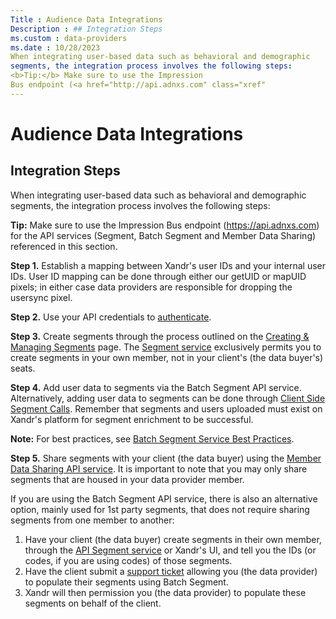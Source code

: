 ```yaml
---
Title : Audience Data Integrations
Description : ## Integration Steps
ms.custom : data-providers
ms.date : 10/28/2023
When integrating user-based data such as behavioral and demographic
segments, the integration process involves the following steps:
<b>Tip:</b> Make sure to use the Impression
Bus endpoint (<a href="http://api.adnxs.com" class="xref"
---
```



# Audience Data Integrations





## Integration Steps

When integrating user-based data such as behavioral and demographic
segments, the integration process involves the following steps:



<b>Tip:</b> Make sure to use the Impression
Bus endpoint (<a href="http://api.adnxs.com" class="xref"
target="_blank">https://api.adnxs.com</a>) for
the API services (Segment, Batch Segment and Member Data Sharing)
referenced in this section.



**Step 1.** Establish a mapping between Xandr's
user IDs and your internal user IDs. User ID mapping can be done through
either our getUID or mapUID pixels; in either case data providers are
responsible for dropping the usersync pixel.

**Step 2.** Use your API credentials to <a
href="xandr-api/authentication-service.md"
class="xref" target="_blank">authenticate</a>.

**Step 3.** Create segments through the process outlined on the <a
href="creating-and-managing-segments.md"
class="xref" target="_blank">Creating &amp; Managing Segments</a> page.
The <a
href="xandr-api/segment-service.md"
class="xref" target="_blank">Segment service</a> exclusively permits you
to create segments in your own member, not in your client's (the data
buyer's) seats.

**Step 4.** Add user data to segments via the Batch Segment API service.
Alternatively, adding user data to segments can be done through
<a href="client-side-segment-calls.md" class="xref">Client Side
Segment Calls</a>. Remember that segments and users uploaded must exist
on Xandr's platform for segment enrichment to be
successful. 



<b>Note:</b> For best practices, see <a
href="xandr-api/batch-segment-service-best-practices.md"
class="xref" target="_blank">Batch Segment Service Best Practices</a>.



**Step 5.** Share segments with your client (the data buyer) using the
<a href="member-data-sharing-service.md" class="xref">Member Data
Sharing API service</a>. It is important to note that you may only share
segments that are housed in your data provider member.

If you are using the Batch Segment API service, there is also an
alternative option, mainly used for 1st party segments, that does not
require sharing segments from one member to another:

1.  Have your client (the data buyer) create segments in their own
    member, through the <a
    href="xandr-api/segment-service.md"
    class="xref" target="_blank">API Segment service</a> or
    Xandr's UI, and tell you the IDs (or codes,
    if you are using codes) of those segments.
2.  Have the client submit a
    <a href="https://help.xandr.com" class="xref" target="_blank">support
    ticket</a> allowing you (the data provider) to populate their
    segments using Batch Segment.
3.  Xandr will then permission you (the data
    provider) to populate these segments on behalf of the client.






